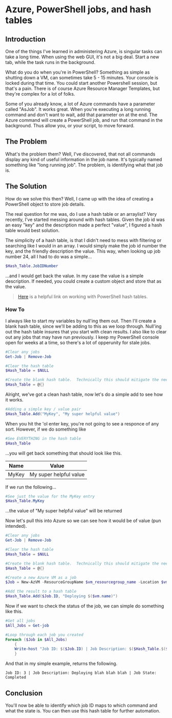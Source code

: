 # Azure, PowerShell jobs, and hash tables

## Introduction
One of the things I've learned in administering Azure, is singular tasks can take a long time.  When using the web GUI, it's not a big deal.  Start a new tab, while the task runs in the background.

What do you do when you're in PowerShell?  Something as simple as shutting down a VM, can sometimes take 5 - 15 minutes.  Your console is locked during that time.  You could start another Powershell session, but that's a pain.  There is of course Azure Resource Manager Templates, but they're complex for a lot of folks.

Some of you already know, a lot of Azure commands have a parameter called "AsJob".  It works great.  When you're executing a long running command and don't want to wait, add that parameter on at the end.  The Azure command will create a PowerShell job, and run that command in the background.  Thus allow you, or your script, to move forward.

## The Problem

What's the problem them?  Well, I've discovered, that not all commands display any kind of useful information in the job name.  It's typically named  something like "long running job".  The problem, is identifying what that job is.

## The Solution

How do we solve this then?  Well, I came up with the idea of creating a PowerShell object to store job details.

The real question for me was, do I use a hash table or an arraylist?  Very recently, I've started messing around with hash tables.  Given the job id was an easy "key" and the description made a perfect "value", I figured a hash table would best solution.

The simplicity of a hash table, is that I didn't need to mess with filtering or searching like I would in an array.  I would simply make the job id number the key, and the friendly description the value.  This way, when looking up job number 24, all I had to do was a simple...

```PowerShell
$Hash_Table.JobIDNumber
```

...and I would get back the value.  In my case the value is a simple description.   If needed, you could create a custom object and store that as the value.

>
> [Here](https://docs.microsoft.com/en-us/powershell/module/microsoft.powershell.core/about/about_hash_tables?view=powershell-7) is a helpful link on working with PowerShell hash tables.
>

### How To

I always like to start my variables by null'ing them out.  Then I'll create a blank hash table, since we'll be adding to this as we loop through.  Null'ing out the hash table insures that you start with clean results.  I also like to clear out any jobs that may have run previously.  I keep my PowerShell console open for weeks at a time, so there's a lot of opperunity for stale jobs.

```PowerShell
#Clear any jobs
Get-Job | Remove-Job

#Clear the hash table
$Hash_Table = $NULL

#Create the blank hash table.  Technically this should mitigate the need for null'ing it out, but call me paranoid I guess.
$Hash_Table = @{}
```

Alright, we've got a clean hash table, now let's do a simple add to see how it works.

```PowerShell
#Adding a simple key / value pair
$Hash_Table.Add("MyKey", "My super helpful value")
```

When you hit the 'ol enter key, you're not going to see a responce of any sort.  However, if we do something like

```PowerShell
#See EVERYTHING in the hash table
$Hash_Table
```
...you will get back something that should look like this.

| Name | Value |
| ----------- | ----------- |
| MyKey | My super helpful value |


If we run the following...

```PowerShell
#See just the value for the MyKey entry
$Hash_Table.MyKey
```
...the value of "My super helpful value" will be returned

Now let's pull this into Azure so we can see how it would be of value (pun intended). 

```PowerShell
#Clear any jobs
Get-Job | Remove-Job

#Clear the hash table
$Hash_Table = $NULL

#Create the blank hash table.  Technically this should mitigate the need for null'ing it out, but call me paranoid I guess.
$Hash_Table = @{}

#Create a new Azure VM as a job
$Job = New-AzVM -ResourceGroupName $vm_resourcegroup_name -Location $vm_location -VM $vm -Zone $vm_zone -AsJob

#Add the result to a hash table
$Hash_Table.Add($Job.ID, "Deploying $($vm.name)")
```

Now if we want to check the status of the job, we can simple do something like this.

```PowerShell
#Get all jobs
$All_Jobs = Get-job

#Loop through each job you created
Foreach ($Job in $All_Jobs)
    {
    Write-host "Job ID: $($Job.ID) | Job Description: $($Hash_Table.$($Job.ID)) | Job State: $($Job.State)"
    }

```

And that in my simple example, returns the following.

```
Job ID: 3 | Job Description: Deploying blah blah blah | Job State: Completed
```

## Conclusion

You'll now be able to identify which job ID maps to which command and what the state is.  You can then use this hash table for further automation.

